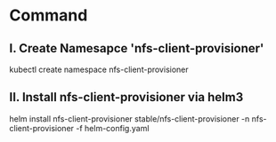 
# Command

## I. Create Namesapce 'nfs-client-provisioner'

kubectl create namespace nfs-client-provisioner

## II. Install nfs-client-provisioner via helm3

helm install nfs-client-provisioner stable/nfs-client-provisioner -n nfs-client-provisioner -f helm-config.yaml